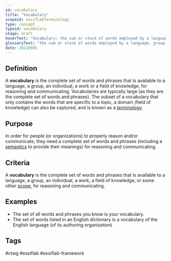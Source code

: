 ```yaml
---
id: vocabulary
title: "Vocabulary"
scopeid: essifLabTerminology
type: concept
typeid: vocabulary
stage: draft
hoverText: "Vocabulary: the sum or stock of words employed by a language, group, individual, or work or in a field of knowledge."
glossaryText: "the sum or stock of words employed by a language, group, individual, or work or in a field of knowledge."
date: 20210601
---
```


## Definition
A **vocabulary** is the complete set of words and phrases that is available to a language, a group, an individual, a work or a field of knowledge, for reasoning and communicating. Vocabularies are typically large (as they are the complete set of words and phrases). The subset of a vocabulary that only contains the words that are specific to a topic, a domain (field of knowledge) can also be captured, and is known as a [terminology](terminology).

## Purpose
In order for people (or organizations) to properly reason and/or communicate, they need a complete set of words and phrases (including a [semantics](semantics) to provide their meanings) for reasoning and communicating.

## Criteria
A **vocabulary** is the complete set of words and phrases that is available to a language, a group, an individual, a work, a field of knowledge, or some other [scope](scope), for reasoning and communicating.

## Examples
- The set of all words and phrases you know is your vocabulary.
- The set of words listed in an English dictionary is a vocabulary of the English language (of its authoring organization)
## Tags
#ctwg #essiflab #essiflab-framework